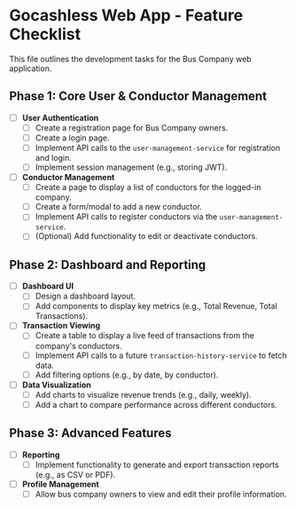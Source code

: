
# Gocashless Web App - Feature Checklist

This file outlines the development tasks for the Bus Company web application.

## Phase 1: Core User & Conductor Management

- [ ] **User Authentication**
  - [ ] Create a registration page for Bus Company owners.
  - [ ] Create a login page.
  - [ ] Implement API calls to the `user-management-service` for registration and login.
  - [ ] Implement session management (e.g., storing JWT).

- [ ] **Conductor Management**
  - [ ] Create a page to display a list of conductors for the logged-in company.
  - [ ] Create a form/modal to add a new conductor.
  - [ ] Implement API calls to register conductors via the `user-management-service`.
  - [ ] (Optional) Add functionality to edit or deactivate conductors.

## Phase 2: Dashboard and Reporting

- [ ] **Dashboard UI**
  - [ ] Design a dashboard layout.
  - [ ] Add components to display key metrics (e.g., Total Revenue, Total Transactions).

- [ ] **Transaction Viewing**
  - [ ] Create a table to display a live feed of transactions from the company's conductors.
  - [ ] Implement API calls to a future `transaction-history-service` to fetch data.
  - [ ] Add filtering options (e.g., by date, by conductor).

- [ ] **Data Visualization**
  - [ ] Add charts to visualize revenue trends (e.g., daily, weekly).
  - [ ] Add a chart to compare performance across different conductors.

## Phase 3: Advanced Features

- [ ] **Reporting**
  - [ ] Implement functionality to generate and export transaction reports (e.g., as CSV or PDF).
- [ ] **Profile Management**
  - [ ] Allow bus company owners to view and edit their profile information.
